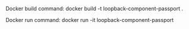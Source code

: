 Docker build command:
docker build -t loopback-component-passport .

Docker run command:
docker run -it loopback-component-passport
